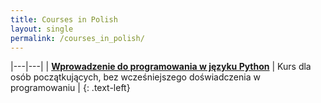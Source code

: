 ```yaml
---
title: Courses in Polish
layout: single
permalink: /courses_in_polish/
---
```


|---|---|
| [**Wprowadzenie do programowania w języku Python**](/courses_in_polish/wprowadzenie_do_programowania_w_jezyku_python/) | Kurs dla osób początkujących, bez wcześniejszego doświadczenia w programowaniu |
{: .text-left}